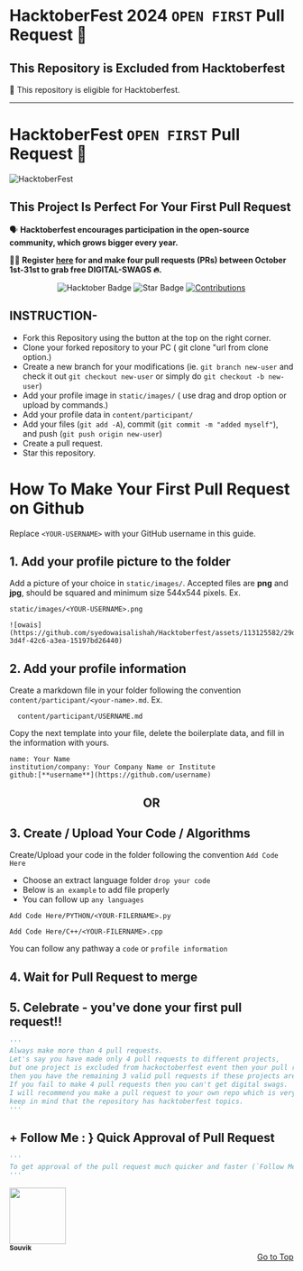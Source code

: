 # HacktoberFest 2024 `OPEN FIRST` Pull Request 🎉 

## This Repository is Excluded from Hacktoberfest

📢 This repository is eligible for Hacktoberfest.

---

# HacktoberFest  `OPEN FIRST` Pull Request 🎉 
![HacktoberFest](https://images-ext-1.discordapp.net/external/thLvc0Li4iDwxY9NDe3x2TmFmUTBwAHSQPCUXqAlX28/https/hacktoberfest.com/_next/static/media/opengraph.9dc60c9d.png?format=webp&quality=lossless&width=1200&height=600)

## This Project Is Perfect For Your First Pull Request

🗣 **Hacktoberfest encourages participation in the open-source community, which grows bigger every year.**

📢📢 **Register [here](https://hacktoberfest.com/)  for and make four pull requests (PRs) between October 1st-31st to grab free DIGITAL-SWAGS 🔥.**

<div align="center">

  <img src="https://img.shields.io/badge/hacktoberfest--blueviolet" alt="Hacktober Badge"/>
  <img src="https://img.shields.io/static/v1?label=%F0%9F%8C%9F&message=If%20Useful&style=style=flat&color=BC4E99" alt="Star Badge"/>
  <a href="https://github.com/souvikpramanikgit" ><img src="https://img.shields.io/badge/Contributions-welcome-violet.svg?style=flat&logo=git" alt="Contributions" /></a>

</div>

## INSTRUCTION- 

- Fork this Repository using the button at the top on the right corner.
- Clone your forked repository to your PC ( git clone "url from clone option.)
- Create a new branch for your modifications (ie. `git branch new-user` and check it out `git checkout new-user` or simply do `git checkout -b new-user`)
- Add your profile image in `static/images/` ( use drag and drop option or upload by commands.)
- Add your profile data in `content/participant/`
- Add your files (`git add -A`), commit (`git commit -m "added myself"`), and push (`git push origin new-user`)
- Create a pull request.
- Star this repository.

# How To Make Your First Pull Request on Github

Replace `<YOUR-USERNAME>` with your GitHub username in this guide.

## 1. Add your profile picture to the folder

Add a picture of your choice in `static/images/`. Accepted files are **png** and **jpg**, should be squared and minimum size 544x544 pixels. Ex.

```
static/images/<YOUR-USERNAME>.png

![owais](https://github.com/syedowaisalishah/Hacktoberfest/assets/113125582/29d03bdc-3d4f-42c6-a3ea-15197bd26440)
```


## 2. Add your profile information

Create a markdown file in your folder following the convention `content/participant/<your-name>.md`. Ex.

```
  content/participant/USERNAME.md
```



Copy the next template into your file, delete the boilerplate data, and fill in the information with yours.


```
name: Your Name
institution/company: Your Company Name or Institute
github:[**username**](https://github.com/username)

```


<div align="center">
<h2> OR </h2>
</div>

## 3. Create / Upload Your Code / Algorithms

Create/Upload your code in the folder following the convention `Add Code Here`
- Choose an extract language folder `drop your code`
- Below is `an example` to add file properly
- You can follow up `any languages`
```
Add Code Here/PYTHON/<YOUR-FILERNAME>.py
```
```
Add Code Here/C++/<YOUR-FILERNAME>.cpp
```
You can follow any pathway a `code` or `profile information`

## 4. Wait for Pull Request to merge

## 5. Celebrate - you've done your first pull request!!

```py
'''
Always make more than 4 pull requests.
Let's say you have made only 4 pull requests to different projects,
but one project is excluded from hackoctoberfest event then your pull request will not be counted and 
then you have the remaining 3 valid pull requests if these projects are not excluded.
If you fail to make 4 pull requests then you can't get digital swags.
I will recommend you make a pull request to your own repo which is very very safe for you.
keep in mind that the repository has hacktoberfest topics.
'''
```

## + Follow Me : } Quick Approval of Pull Request

```py
'''
To get approval of the pull request much quicker and faster (`Follow Me`)🚀
'''
```

  <a href="https://github.com/ossamamehmood">
    <kbd>
      <img src="https://github.com/user-attachments/assets/7b0ecc91-ebda-4529-a102-15d1526ffb0b" width="100px;" alt=""/>
    </kbd>
    <br />
    <sub><b>Souvik</b></sub>
  </a>

<div align="right">
  <a href="#scroll-to-top" align="right">Go to Top</a>
</div>


